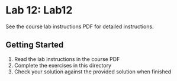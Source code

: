 # Lab 12: Lab12

See the course lab instructions PDF for detailed instructions.

## Getting Started

1. Read the lab instructions in the course PDF
2. Complete the exercises in this directory
3. Check your solution against the provided solution when finished
